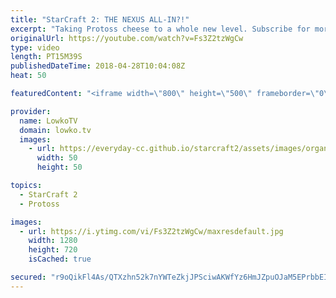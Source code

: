 ```yaml
---
title: "StarCraft 2: THE NEXUS ALL-IN?!"
excerpt: "Taking Protoss cheese to a whole new level. Subscribe for more videos: http://lowko.tv/youtube Comeback Mechanics: https://goo.gl/qqP9rB  Why play macro when you can build a Nexus inside of your opponents main base and win the game super early on anyway? Mistakes were made...  If you have an awesome"
originalUrl: https://youtube.com/watch?v=Fs3Z2tzWgCw
type: video
length: PT15M39S
publishedDateTime: 2018-04-28T10:04:08Z
heat: 50

featuredContent: "<iframe width=\"800\" height=\"500\" frameborder=\"0\" src=\"https://www.youtube.com/embed/Fs3Z2tzWgCw\" allow=\"accelerometer; autoplay; encrypted-media; gyroscope; picture-in-picture\" allowfullscreen></iframe>"

provider:
  name: LowkoTV
  domain: lowko.tv
  images:
    - url: https://everyday-cc.github.io/starcraft2/assets/images/organizations/lowko.tv-50x50.jpg
      width: 50
      height: 50

topics:
  - StarCraft 2
  - Protoss

images:
  - url: https://i.ytimg.com/vi/Fs3Z2tzWgCw/maxresdefault.jpg
    width: 1280
    height: 720
    isCached: true

secured: "r9oQikFl4As/QTXzhn52k7nYWTeZkjJPSciwAKWfYz6HmJZpuOJaM5EPrbbEIsnP7C1g+/OyJojcZoUm5gB7rHlDVEDTBuPArKEL9jJ/fqAQg7DY3olEb4OjK74WyBgqVhBaSDKlk7c4SqTX6yVBcYRMzHap03OzEj+pM9CHTv/VSnee/PqdqKf0VE8cUJTuWGZ4LvkFSjFJoGUwEi9kaAGFVXqjEQG2+cr8wBJQ2+Y4GdM1yKUvIkGh0z++WPymMqG2U7av4tBWBoU8v+YlXyV5ewqmeOLQhlA4ER9ePfa2Ka+qQrg7q9Y88N0FobaX1mOlAIDRauMkh7ewzgr8izMmH+ZFVrWMukm//I2RMiddH9OF6lb0hhwJv1fvr9Beli/lIBnt+BQHqvJXPa4Jfa0RsTzyB8OoRRL6FhhInWU=;Sk5iWOmya8/BAIBPQ/xkSw=="
---
```


